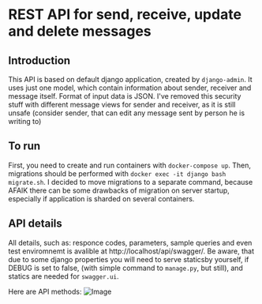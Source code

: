 REST API for send, receive, update and delete messages
===

## Introduction


This API is based on default django application, created by `django-admin`.  It uses just one model, which contain information about sender, receiver and message itself. Format of input data is JSON. I've removed this security stuff
with different message views for sender and receiver, as it is still unsafe 
(consider sender, that can edit any message sent by person he is writing to)


## To run
First, you need to create and run containers with `docker-compose up`. Then, migrations should be performed with `docker exec -it django bash migrate.sh`. I decided to move migrations to a separate command, because AFAIK there can be some drawbacks of migration on server startup, especially if application is sharded on several containers. 

## API details

All details, such as: responce codes, parameters, sample queries and even test enviromnemt is avalible at http://localhost/api/swagger/. Be aware, that due to some django properties you will need to serve staticsby yourself, if DEBUG is set to false, (with simple command to `manage.py`, but still), and statics are needed for `swagger.ui`. 


Here are API methods: ![Image](https://i.imgur.com/qG0iOuA.png) 
